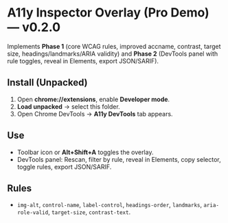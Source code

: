 # A11y Inspector Overlay (Pro Demo) — v0.2.0

Implements **Phase 1** (core WCAG rules, improved accname, contrast, target size, headings/landmarks/ARIA validity) and **Phase 2** (DevTools panel with rule toggles, reveal in Elements, export JSON/SARIF).

## Install (Unpacked)
1. Open **chrome://extensions**, enable **Developer mode**.
2. **Load unpacked** → select this folder.
3. Open Chrome DevTools → **A11y DevTools** tab appears.

## Use
- Toolbar icon or **Alt+Shift+A** toggles the overlay.
- DevTools panel: Rescan, filter by rule, reveal in Elements, copy selector, toggle rules, export JSON/SARIF.

## Rules
- `img-alt`, `control-name`, `label-control`, `headings-order`, `landmarks`, `aria-role-valid`, `target-size`, `contrast-text`.
